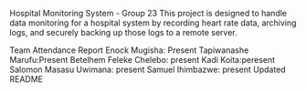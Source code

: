 Hospital Monitoring System - Group 23
This project is designed to handle data monitoring for a hospital system by recording heart rate data, archiving logs, and securely backing up those logs to a remote server.

Team Attendance Report
Enock Mugisha: Present
Tapiwanashe Marufu:Present
Betelhem Feleke Chelebo: present
Kadi Koita:peresent
Salomon Masasu Uwimana: present
Samuel Ihimbazwe: present
Updated README
